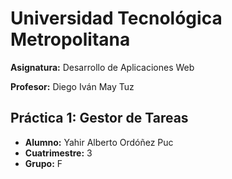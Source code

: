 # Universidad Tecnológica Metropolitana

**Asignatura:** Desarrollo de Aplicaciones Web

**Profesor:** Diego Iván May Tuz

## Práctica 1: Gestor de Tareas

- **Alumno:** Yahir Alberto Ordóñez Puc
- **Cuatrimestre:** 3
- **Grupo:** F
